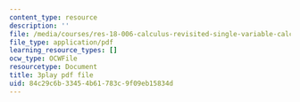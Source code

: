 ```yaml
---
content_type: resource
description: ''
file: /media/courses/res-18-006-calculus-revisited-single-variable-calculus-fall-2010/84c29c6b33454b61783c9f09eb15834d_7GZTjIxm32I.pdf
file_type: application/pdf
learning_resource_types: []
ocw_type: OCWFile
resourcetype: Document
title: 3play pdf file
uid: 84c29c6b-3345-4b61-783c-9f09eb15834d
---
```

